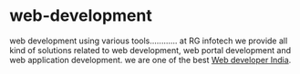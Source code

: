 # web-development
web development using various tools............
at RG infotech we provide all kind of solutions related to web development, web portal development and web application development.
we are one of the best <a href="www.rginfotechnology.com/web-development">Web developer India</a>.
